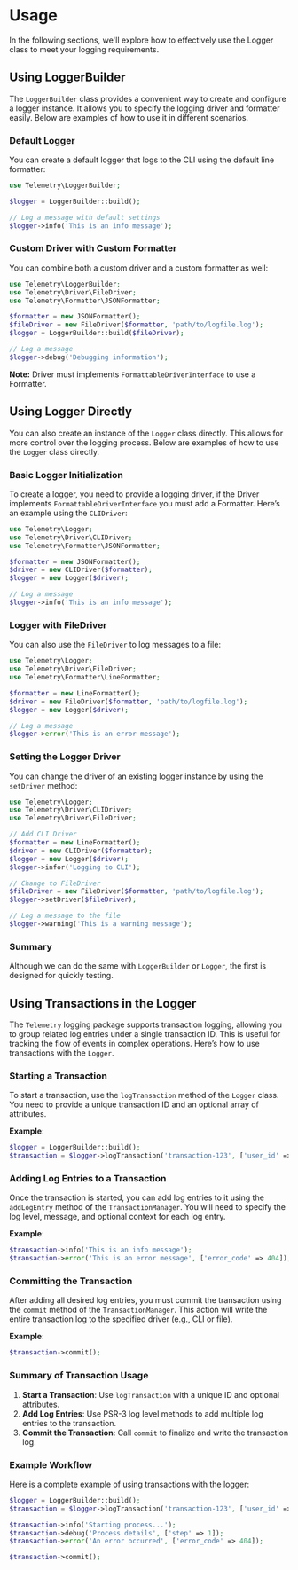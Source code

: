 # Usage

In the following sections, we'll explore how to effectively use the Logger class to meet your logging requirements.

## Using LoggerBuilder

The `LoggerBuilder` class provides a convenient way to create and configure a logger instance. It allows you to specify the logging driver and formatter easily. Below are examples of how to use it in different scenarios.

### Default Logger

You can create a default logger that logs to the CLI using the default line formatter:

```php
use Telemetry\LoggerBuilder;

$logger = LoggerBuilder::build();

// Log a message with default settings
$logger->info('This is an info message');
```

### Custom Driver with Custom Formatter

You can combine both a custom driver and a custom formatter as well:

```php
use Telemetry\LoggerBuilder;
use Telemetry\Driver\FileDriver;
use Telemetry\Formatter\JSONFormatter;

$formatter = new JSONFormatter();
$fileDriver = new FileDriver($formatter, 'path/to/logfile.log');
$logger = LoggerBuilder::build($fileDriver);

// Log a message
$logger->debug('Debugging information');
```

__Note:__ Driver must implements `FormattableDriverInterface` to use a Formatter.

## Using Logger Directly

You can also create an instance of the `Logger` class directly. This allows for more control over the logging process. Below are examples of how to use the `Logger` class directly.

### Basic Logger Initialization

To create a logger, you need to provide a logging driver, if the Driver implements `FormattableDriverInterface` you must add a Formatter. Here’s an example using the `CLIDriver`:

```php
use Telemetry\Logger;
use Telemetry\Driver\CLIDriver;
use Telemetry\Formatter\JSONFormatter;

$formatter = new JSONFormatter();
$driver = new CLIDriver($formatter);
$logger = new Logger($driver);

// Log a message
$logger->info('This is an info message');
```

### Logger with FileDriver

You can also use the `FileDriver` to log messages to a file:

```php
use Telemetry\Logger;
use Telemetry\Driver\FileDriver;
use Telemetry\Formatter\LineFormatter;

$formatter = new LineFormatter();
$driver = new FileDriver($formatter, 'path/to/logfile.log');
$logger = new Logger($driver);

// Log a message
$logger->error('This is an error message');
```

### Setting the Logger Driver

You can change the driver of an existing logger instance by using the `setDriver` method:

```php
use Telemetry\Logger;
use Telemetry\Driver\CLIDriver;
use Telemetry\Driver\FileDriver;

// Add CLI Driver
$formatter = new LineFormatter();
$driver = new CLIDriver($formatter);
$logger = new Logger($driver);
$logger->infor('Logging to CLI');

// Change to FileDriver
$fileDriver = new FileDriver($formatter, 'path/to/logfile.log');
$logger->setDriver($fileDriver);

// Log a message to the file
$logger->warning('This is a warning message');
```
### Summary
Although we can do the same with `LoggerBuilder` or `Logger`, the first is designed for quickly testing.

## Using Transactions in the Logger

The `Telemetry` logging package supports transaction logging, allowing you to group related log entries under a single transaction ID. This is useful for tracking the flow of events in complex operations. Here’s how to use transactions with the `Logger`.

### Starting a Transaction

To start a transaction, use the `logTransaction` method of the `Logger` class. You need to provide a unique transaction ID and an optional array of attributes.

**Example**:

```php
$logger = LoggerBuilder::build();
$transaction = $logger->logTransaction('transaction-123', ['user_id' => 1]);
```

### Adding Log Entries to a Transaction

Once the transaction is started, you can add log entries to it using the `addLogEntry` method of the `TransactionManager`. You will need to specify the log level, message, and optional context for each log entry.

**Example**:

```php
$transaction->info('This is an info message');
$transaction->error('This is an error message', ['error_code' => 404]);
```

### Committing the Transaction

After adding all desired log entries, you must commit the transaction using the `commit` method of the `TransactionManager`. This action will write the entire transaction log to the specified driver (e.g., CLI or file).

**Example**:

```php
$transaction->commit();
```

### Summary of Transaction Usage

1. **Start a Transaction**: Use `logTransaction` with a unique ID and optional attributes.
2. **Add Log Entries**: Use PSR-3 log level methods to add multiple log entries to the transaction.
3. **Commit the Transaction**: Call `commit` to finalize and write the transaction log.

### Example Workflow

Here is a complete example of using transactions with the logger:

```php
$logger = LoggerBuilder::build();
$transaction = $logger->logTransaction('transaction-123', ['user_id' => 1]);

$transaction->info('Starting process...');
$transaction->debug('Process details', ['step' => 1]);
$transaction->error('An error occurred', ['error_code' => 404]);

$transaction->commit();
```